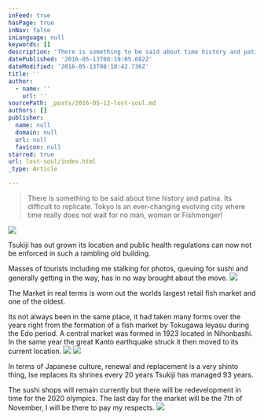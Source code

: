 ```yaml
---
inFeed: true
hasPage: true
inNav: false
inLanguage: null
keywords: []
description: 'There is something to be said about time history and patina. Its difficult to replicate. Tokyo is an ever-changing evolving city where time really does not wait for no man, woman or Fishmonger!'
datePublished: '2016-05-13T08:19:05.682Z'
dateModified: '2016-05-13T08:18:42.736Z'
title: ''
author:
  - name: ''
    url: ''
sourcePath: _posts/2016-05-12-lost-soul.md
authors: []
publisher:
  name: null
  domain: null
  url: null
  favicon: null
starred: true
url: lost-soul/index.html
_type: Article

---
```

> There is something to be said about time history and patina. Its difficult to replicate. Tokyo is an ever-changing evolving city where time really does not wait for no man, woman or Fishmonger!

![](https://s3-us-west-2.amazonaws.com/the-grid-img/p/7fbe217e3d4aad7de87de3497f0eddea2c8cfff6.jpg)

Tsukiji has out grown its location and public health regulations can now not be enforced in such a rambling old building.

Masses of tourists including me stalking for photos, queuing for sushi and generally getting in the way, has in no way brought about the move.
![](https://the-grid-user-content.s3-us-west-2.amazonaws.com/4898f3a3-ffb6-41f0-ad58-99e8fa57150e.jpg)

The Market in real terms is worn out the worlds largest retail fish market and one of the oldest. 

Its not always been in the same place, it had taken many forms over the years right from the formation of a fish market by Tokugawa Ieyasu during the Edo period. A central market was formed in 1923 located in Nihonbashi. In the same year the great Kanto earthquake struck it then moved to its current location.
![](https://the-grid-user-content.s3-us-west-2.amazonaws.com/ed8cc58d-b4e9-4f18-8bf2-52197a4832e0.jpg)
![](https://the-grid-user-content.s3-us-west-2.amazonaws.com/b64344ef-2c1f-4468-89f6-f0f8f6358add.jpg)

In terms of Japanese culture, renewal and replacement is a very shinto thing, Ise replaces its shrines every 20 years Tsukiji has managed 93 years.

The sushi shops will remain currently but there will be redevelopment in time for the 2020 olympics. The last day for the market will be the 7th of November, I will be there to pay my respects.
![](https://the-grid-user-content.s3-us-west-2.amazonaws.com/0388d705-f074-434b-8b8e-53ac0ae04f90.jpg)